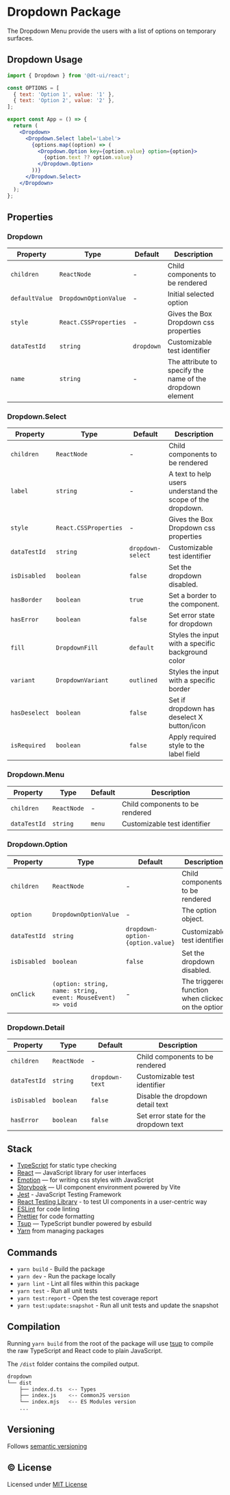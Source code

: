 # Dropdown Package

The Dropdown Menu provide the users with a list of options on temporary surfaces.

## Dropdown Usage

```jsx
import { Dropdown } from '@dt-ui/react';

const OPTIONS = [
  { text: 'Option 1', value: '1' },
  { text: 'Option 2', value: '2' },
];

export const App = () => {
  return (
    <Dropdown>
      <Dropdown.Select label='Label'>
        {options.map((option) => (
          <Dropdown.Option key={option.value} option={option}>
            {option.text ?? option.value}
          </Dropdown.Option>
        ))}
      </Dropdown.Select>
    </Dropdown>
  );
};
```

## Properties

### Dropdown

| Property       | Type                  | Default    | Description                                               |
| -------------- | --------------------- | ---------- | --------------------------------------------------------- |
| `children`     | `ReactNode`           | -          | Child components to be rendered                           |
| `defaultValue` | `DropdownOptionValue` | -          | Initial selected option                                   |
| `style`        | `React.CSSProperties` | -          | Gives the Box Dropdown css properties                     |
| `dataTestId`   | `string`              | `dropdown` | Customizable test identifier                              |
| `name`         | `string`              | -          | The attribute to specify the name of the dropdown element |

### Dropdown.Select

| Property      | Type                  | Default           | Description                                                |
| ------------- | --------------------- | ----------------- | ---------------------------------------------------------- |
| `children`    | `ReactNode`           | -                 | Child components to be rendered                            |
| `label`       | `string`              | -                 | A text to help users understand the scope of the dropdown. |
| `style`       | `React.CSSProperties` | -                 | Gives the Box Dropdown css properties                      |
| `dataTestId`  | `string`              | `dropdown-select` | Customizable test identifier                               |
| `isDisabled`  | `boolean`             | `false`           | Set the dropdown disabled.                                 |
| `hasBorder`   | `boolean`             | `true`            | Set a border to the component.                             |
| `hasError`    | `boolean`             | `false`           | Set error state for dropdown                               |
| `fill`        | `DropdownFill`        | `default`         | Styles the input with a specific background color          |
| `variant`     | `DropdownVariant`     | `outlined`        | Styles the input with a specific border                    |
| `hasDeselect` | `boolean`             | `false`           | Set if dropdown has deselect X button/icon                 |
| `isRequired`  | `boolean`             | `false`           | Apply required style to the label field                    |

### Dropdown.Menu

| Property     | Type        | Default | Description                     |
| ------------ | ----------- | ------- | ------------------------------- |
| `children`   | `ReactNode` | -       | Child components to be rendered |
| `dataTestId` | `string`    | `menu`  | Customizable test identifier    |

### Dropdown.Option

| Property     | Type                                                        | Default                          | Description                                       |
| ------------ | ----------------------------------------------------------- | -------------------------------- | ------------------------------------------------- |
| `children`   | `ReactNode`                                                 | -                                | Child components to be rendered                   |
| `option`     | `DropdownOptionValue`                                       | -                                | The option object.                                |
| `dataTestId` | `string`                                                    | `dropdown-option-{option.value}` | Customizable test identifier                      |
| `isDisabled` | `boolean`                                                   | `false`                          | Set the dropdown disabled.                        |
| `onClick`    | `(option: string, name: string, event: MouseEvent) => void` | -                                | The triggered function when clicked on the option |

### Dropdown.Detail

| Property     | Type        | Default         | Description                           |
| ------------ | ----------- | --------------- | ------------------------------------- |
| `children`   | `ReactNode` | -               | Child components to be rendered       |
| `dataTestId` | `string`    | `dropdown-text` | Customizable test identifier          |
| `isDisabled` | `boolean`   | `false`         | Disable the dropdown detail text      |
| `hasError`   | `boolean`   | `false`         | Set error state for the dropdown text |

## Stack

- [TypeScript](https://www.typescriptlang.org/) for static type checking
- [React](https://reactjs.org/) — JavaScript library for user interfaces
- [Emotion](https://emotion.sh/docs/introduction) — for writing css styles with JavaScript
- [Storybook](https://storybook.js.org/) — UI component environment powered by Vite
- [Jest](https://jestjs.io/) - JavaScript Testing Framework
- [React Testing Library](https://testing-library.com/) - to test UI components in a user-centric way
- [ESLint](https://eslint.org/) for code linting
- [Prettier](https://prettier.io) for code formatting
- [Tsup](https://github.com/egoist/tsup) — TypeScript bundler powered by esbuild
- [Yarn](https://yarnpkg.com/) from managing packages

## Commands

- `yarn build` - Build the package
- `yarn dev` - Run the package locally
- `yarn lint` - Lint all files within this package
- `yarn test` - Run all unit tests
- `yarn test:report` - Open the test coverage report
- `yarn test:update:snapshot` - Run all unit tests and update the snapshot

## Compilation

Running `yarn build` from the root of the package will use [tsup](https://tsup.egoist.dev/) to compile the raw TypeScript and React code to plain JavaScript.

The `/dist` folder contains the compiled output.

```bash
dropdown
└── dist
    ├── index.d.ts  <-- Types
    ├── index.js    <-- CommonJS version
    └── index.mjs   <-- ES Modules version
    ...
```

## Versioning

Follows [semantic versioning](https://semver.org/)

## &copy; License

Licensed under [MIT License](LICENSE.md)
